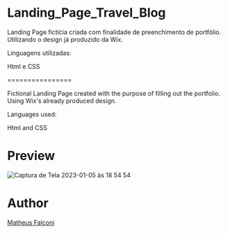 # Landing_Page_Travel_Blog
Landing Page fictícia criada com finalidade de preenchimento de portfólio. Utilizando o design já produzido da Wix.

Linguagens utilizadas:

Html e CSS

================

Fictional Landing Page created with the purpose of filling out the portfolio. Using Wix's already produced design.

Languages used:

Html and CSS

# Preview

![Captura de Tela 2023-01-05 às 18 54 54](https://user-images.githubusercontent.com/33550514/210887431-7269c20b-6378-419d-9ebe-1e34b07ca564.png)

# Author

<a href="https://github.com/matheuspfalconi">Matheus Falconi</a>
